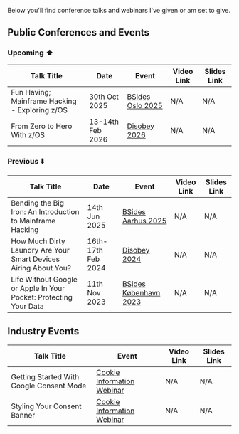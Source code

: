 Below you'll find conference talks and webinars I've given or am set to give.

## Public Conferences and Events

### Upcoming :arrow_up:

| Talk Title | Date | Event | Video Link | Slides Link |
|------------|------|-------|------------|-------------|
| Fun Having; Mainframe Hacking - Exploring z/OS | 30th Oct 2025 | [BSides Oslo 2025](https://bsidesoslo.no/) | N/A | N/A |
| From Zero to Hero With z/OS | 13-14th Feb 2026 | [Disobey 2026](https://disobey.fi/2026) | N/A | N/A |

### Previous :arrow_down:

| Talk Title | Date | Event | Video Link | Slides Link |
|------------|------|-------|------------|-------------|
| Bending the Big Iron: An Introduction to Mainframe Hacking | 14th Jun 2025 | [BSides Aarhus 2025](https://bsidesaarhus.dk/) | N/A | N/A |
| How Much Dirty Laundry Are Your Smart Devices Airing About You? | 16th-17th Feb 2024 | [Disobey 2024](https://disobey.fi/2024/) | N/A | N/A |
| Life Without Google or Apple In Your Pocket: Protecting Your Data | 11th Nov 2023 | [BSides København 2023](https://2023.bsideskbh.dk/) | N/A | N/A |

## Industry Events

| Talk Title | Event | Video Link | Slides Link |
|------------|-------|------------|-------------|
| Getting Started With Google Consent Mode | [Cookie Information Webinar](https://webinar.cookieinformation.com/) | N/A | N/A |
| Styling Your Consent Banner | [Cookie Information Webinar](https://webinar.cookieinformation.com/) | N/A | N/A |

